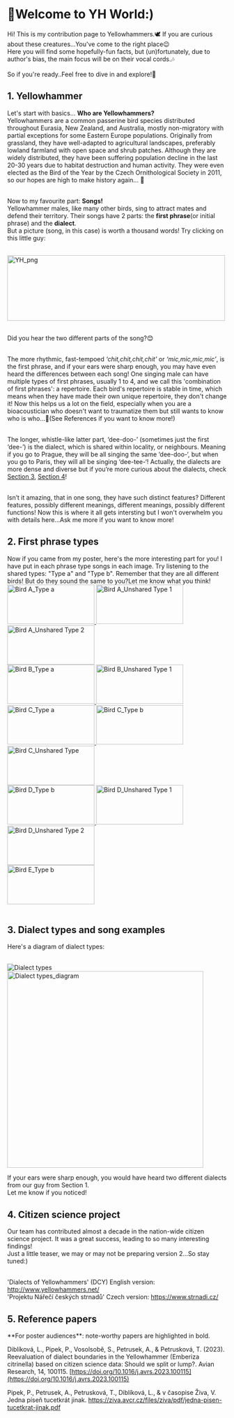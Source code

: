 # 👋Welcome to YH World:)

Hi! This is my contribution page to Yellowhammers.🕊
If you are curious about these creatures...You've come to the right place😉 <br>
Here you will find some hopefully-fun facts, but (un)fortunately, due to author's bias, the main focus will be on their vocal cords.🎶  <br><br>
So if you're ready..Feel free to dive in and explore!💫 


<h2 id="section-1">1. Yellowhammer</h2>

Let's start with basics... **Who are Yellowhammers?** <br>
Yellowhammers are a common passerine bird species distributed throughout Eurasia, New Zealand, and Australia, mostly non-migratory with partial exceptions for some Eastern Europe populations. Originally from grassland, they have well-adapted to agricultural landscapes, preferably lowland farmland with open space and shrub patches. Although they are widely distributed, they have been suffering population decline in the last 20-30 years due to habitat destruction and human activity. They were even elected as the Bird of the Year by the Czech Ornithological Society in 2011, so our hopes are high to make history again... 👀 <br><br>

Now to my favourite part: **Songs!** <br>
Yellowhammer males, like many other birds, sing to attract mates and defend their territory.
Their songs have 2 parts: the **first phrase**(or initial phrase) and the **dialect**. <br>
But a picture (song, in this case) is worth a thousand words! Try clicking on this little guy: <br><br>

<a href="https://github.com/user-attachments/assets/ecd974bd-e31a-4a7b-89ff-c91550f0ec58" target="_blank">
  <img src="https://github.com/user-attachments/assets/336fdefb-c983-4f7c-9a64-f0194286f23e" alt="YH_png" style="width:500px;height:150px;"/>
</a><br><br>

Did you hear the two different parts of the song?😊<br><br>


The more rhythmic, fast-tempoed *‘chit,chit,chit,chit’* or _‘mic,mic,mic,mic’_, is the first phrase, and if your ears were sharp enough, you may have even heard the differences between each song! One singing male can have multiple types of first phrases, usually 1 to 4, and we call this 'combination of first phrases': a repertoire. Each bird's repertoire is stable in time, which means when they have made their own unique repertoire, they don't change it! Now this helps us a lot on the field, especially when you are a bioacoustician who doesn't want to traumatize them but still wants to know who is who...🤭(See References if you want to know more!) <br><br>


The longer, whistle-like latter part, ‘dee-doo-’ (sometimes just the first ‘dee-’) is the dialect, which is shared within locality, or neighbours. Meaning if you go to Prague, they will be all singing the same ‘dee-doo-‘, but when you go to Paris, they will all be singing ‘dee-tee-‘! Actually, the dialects are more dense and diverse but if you’re more curious about the dialects, check <a href="#section-3">Section 3</a>, <a href="#section-4">Section 4</a>! <br><br>


Isn’t it amazing, that in one song, they have such distinct features? Different features, possibly different meanings, different meanings, possibly different functions! Now this is where it all gets intersting but I won't overwhelm you with details here...Ask me more if you want to know more!

<h2 id="section-2">2. First phrase types</h2>
Now if you came from my poster, here's the more interesting part for you!
I have put in each phrase type songs in each image. Try listening to the shared types: "Type a" and "Type b".
Remember that they are all different birds! But do they sound the same to you?Let me know what you think!<br>

<a href="https://github.com/user-attachments/assets/57d3a07f-bb01-4798-b43a-4cc6d293386e" target="_blank">
  <img src="https://github.com/user-attachments/assets/6992a425-0b1c-4c0e-b98a-aad3de948999" alt="Bird A_Type a" style="width:200px;height:90px;"/>
</a>

<a href="https://github.com/user-attachments/assets/0b7711f4-8ded-47a3-8d2e-9601bb478cc2" target="_blank">
  <img src="https://github.com/user-attachments/assets/a4913316-11e3-4e97-912f-b5ea9baf1491" alt="Bird A_Unshared Type 1" style="width:200px;height:90px;"/>
</a>

<a href="https://github.com/user-attachments/assets/b0bac965-a93a-4d15-8a61-199fd2793441" target="_blank">
  <img src="https://github.com/user-attachments/assets/41fe2ae6-1c31-445e-90f4-266ec75de349" alt="Bird A_Unshared Type 2" style="width:200px;height:90px;"/>
</a><br>

<a href="https://github.com/user-attachments/assets/01c3f3f4-c8cb-4a40-9005-bda2e0a980d7" target="_blank">
  <img src="https://github.com/user-attachments/assets/066b10e0-04bb-47ac-8e34-3a534d40633d" alt="Bird B_Type a" style="width:200px;height:90px;"/>
</a>

<a href="https://github.com/user-attachments/assets/4ecc6f56-af05-45c5-8412-97e1ff134fb8" target="_blank">
  <img src="https://github.com/user-attachments/assets/1b4722f8-2460-408d-bf54-7c2ed58f9d3f" alt="Bird B_Unshared Type 1" style="width:200px;height:90px;"/>
</a><br>

<a href="https://github.com/user-attachments/assets/1ea86312-b69c-4fde-82ea-0d20708a38c7" target="_blank">
  <img src="https://github.com/user-attachments/assets/d348f2a8-02bc-4c45-9aae-4ab2142f9448" alt="Bird C_Type a" style="width:200px;height:90px;"/>
</a>

<a href="https://github.com/user-attachments/assets/452eb1f5-843c-4ed6-8c6c-fbf72ab6afbc" target="_blank">
  <img src="https://github.com/user-attachments/assets/7cf1db59-81b2-437b-9cd0-a12ffa79e8ad" alt="Bird C_Type b" style="width:200px;height:90px;"/>
</a>

<a href="https://github.com/user-attachments/assets/6f7573fc-db84-42bf-9483-baebf1983418" target="_blank">
  <img src="https://github.com/user-attachments/assets/1985df8f-7bad-41ce-83fb-52852da9d69c" alt="Bird C_Unshared Type" style="width:200px;height:90px;"/>
</a><br>

<a href="https://github.com/user-attachments/assets/ebe6d418-66e5-4a79-aee3-6447cd6ac10c" target="_blank">
  <img src="https://github.com/user-attachments/assets/de79b1c5-142a-42be-a2a8-60007bde373f" alt="Bird D_Type b" style="width:200px;height:90px;"/>
</a>

<a href="https://github.com/user-attachments/assets/2670c0cb-d738-4784-9747-d8a54275dfc8" target="_blank">
  <img src="https://github.com/user-attachments/assets/cc3b18db-b66f-4de6-a654-b12789a1ec13" alt="Bird D_Unshared Type 1" style="width:200px;height:90px;"/>
</a>

<a href="https://github.com/user-attachments/assets/d9ec5d43-c3f3-4895-97f3-f726fd20dc89" target="_blank">
  <img src="https://github.com/user-attachments/assets/74ab125f-e544-47cf-ae0b-60fde5a17a32" alt="Bird D_Unshared Type 2" style="width:200px;height:90px;"/>
</a><br>

<a href="https://github.com/user-attachments/assets/ed46d3ab-f0fb-469a-b3e0-116e5e9fb78c" target="_blank">
  <img src="https://github.com/user-attachments/assets/e3d51d09-c0f9-4b2f-9707-d4cb17986e1f" alt="Bird E_Type b" style="width:200px;height:90px;"/>
</a><br><br>


<h2 id="section-3">3. Dialect types and song examples</h2>
Here's a diagram of dialect types:<br><br>

![Dialect types](https://github.com/user-attachments/assets/f717aea8-c801-4c55-ba3f-22f4958e39a7)
<img width="450" alt="Dialect types_diagram" src="https://github.com/user-attachments/assets/120c0d98-e39e-45e0-9797-b59b174e3c01">

If your ears were sharp enough, you would have heard two different dialects from our guy from Section 1. <br>
Let me know if you noticed!

<h2 id="section-4">4. Citizen science project</h2>
Our team has contributed almost a decade in the nation-wide citizen science project. It was a great success, leading to so many interesting findings! <br>
Just a little teaser, we may or may not be preparing version 2...So stay tuned:)<br><br>

'Dialects of Yellowhammers' (DCY) English version: http://www.yellowhammers.net/<br>
'Projektu Nářečí českých strnadů' Czech version: https://www.strnadi.cz/

<h2 id="section-5">5. Reference papers</h2>
**For poster audiences**: note-worthy papers are highlighted in bold. <br>

   Diblíková, L., Pipek, P., Vosolsobě, S., Petrusek, A., & Petrusková, T. (2023). Reevaluation of dialect boundaries in the Yellowhammer (Emberiza citrinella) based on citizen science data: Should we split or lump?. Avian Research, 14, 100115.
   [https://doi.org/10.1016/j.avrs.2023.100115](https://doi.org/10.1016/j.avrs.2023.100115)

Pipek, P., Petrusek, A., Petrusková, T., Diblíková, L., & v časopise Živa, V. Jedna píseň tucetkrát jinak.
   https://ziva.avcr.cz/files/ziva/pdf/jedna-pisen-tucetkrat-jinak.pdf
